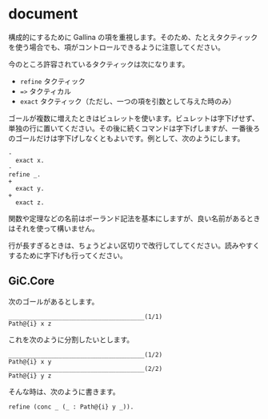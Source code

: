 # document

構成的にするために Gallina の項を重視します。そのため、たとえタクティックを使う場合でも、項がコントロールできるように注意してください。

今のところ許容されているタクティックは次になります。

* `refine` タクティック
* `=>` タクティカル
* `exact` タクティック（ただし、一つの項を引数として与えた時のみ）

ゴールが複数に増えたときはビュレットを使います。ビュレットは字下げせず、単独の行に置いてください。その後に続くコマンドは字下げしますが、一番後ろのゴールだけは字下げしなくともよいです。例として、次のようにします。

```
-
  exact x.
-
refine _.
+
  exact y.
+
  exact z.
```

関数や定理などの名前はポーランド記法を基本にしますが、良い名前があるときはそれを使って構いません。

行が長すぎるときは、ちょうどよい区切りで改行してしてください。読みやすくするために字下げも行ってください。

## GiC.Core

次のゴールがあるとします。

```
______________________________________(1/1)
Path@{i} x z
```

これを次のように分割したいとします。

```
______________________________________(1/2)
Path@{i} x y
______________________________________(2/2)
Path@{i} y z
```

そんな時は、次のように書きます。

```
refine (conc _ (_ : Path@{i} y _)).
```
